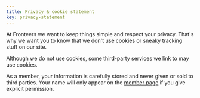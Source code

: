 ```yaml
---
title: Privacy & cookie statement
key: privacy-statement
---
```


At Fronteers we want to keep things simple and respect your privacy. That's why we want you to know that we don't use cookies or sneaky tracking stuff on our site.

Although we do not use cookies, some third-party services we link to may use cookies.

As a member, your information is carefully stored and never given or sold to third parties.
Your name will only appear on the [member page](/en/members/) if you give explicit permission.
